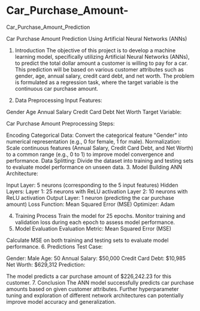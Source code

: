 # Car_Purchase_Amount-
Car_Purchase_Amount_Prediction

Car Purchase Amount Prediction Using Artificial Neural Networks (ANNs)
1. Introduction
The objective of this project is to develop a machine learning model, specifically utilizing Artificial Neural Networks (ANNs), to predict the total dollar amount a customer is willing to pay for a car. This prediction will be based on various customer attributes such as gender, age, annual salary, credit card debt, and net worth. The problem is formulated as a regression task, where the target variable is the continuous car purchase amount.

2. Data Preprocessing
Input Features:

Gender
Age
Annual Salary
Credit Card Debt
Net Worth
Target Variable:

Car Purchase Amount
Preprocessing Steps:

Encoding Categorical Data: Convert the categorical feature "Gender" into numerical representation (e.g., 0 for female, 1 for male).
Normalization: Scale continuous features (Annual Salary, Credit Card Debt, and Net Worth) to a common range (e.g., 0 to 1) to improve model convergence and performance.
Data Splitting: Divide the dataset into training and testing sets to evaluate model performance on unseen data.
3. Model Building
ANN Architecture:

Input Layer: 5 neurons (corresponding to the 5 input features)
Hidden Layers:
Layer 1: 25 neurons with ReLU activation
Layer 2: 10 neurons with ReLU activation
Output Layer: 1 neuron (predicting the car purchase amount)
Loss Function: Mean Squared Error (MSE)
Optimizer: Adam

4. Training Process
Train the model for 25 epochs.
Monitor training and validation loss during each epoch to assess model performance.
5. Model Evaluation
Evaluation Metric: Mean Squared Error (MSE)

Calculate MSE on both training and testing sets to evaluate model performance.
6. Predictions
Test Case:

Gender: Male
Age: 50
Annual Salary: $50,000
Credit Card Debt: $10,985
Net Worth: $629,312
Prediction:

The model predicts a car purchase amount of $226,242.23 for this customer.
7. Conclusion
The ANN model successfully predicts car purchase amounts based on given customer attributes.
Further hyperparameter tuning and exploration of different network architectures can potentially improve model accuracy and generalization.

